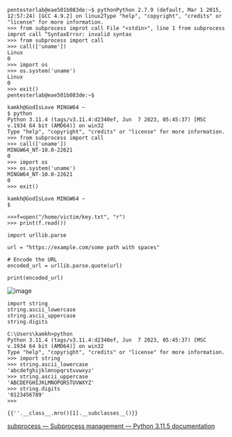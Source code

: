 ```
pentesterlab@eae501b083de:~$ pythonPython 2.7.9 (default, Mar 1 2015, 12:57:24) [GCC 4.9.2] on linux2Type "help", "copyright", "credits" or "license" for more information.
>>> from subprocess improt call File "<stdin>", line 1 from subprocess improt call ^SyntaxError: invalid syntax
>>> from subprocess import call
>>> call(['uname'])
Linux
0
>>> import os
>>> os.system('uname')
Linux
0
>>> exit()
pentesterlab@eae501b083de:~$
```

```
kamkh@GodIsLove MINGW64 ~
$ python
Python 3.11.4 (tags/v3.11.4:d2340ef, Jun  7 2023, 05:45:37) [MSC v.1934 64 bit (AMD64)] on win32
Type "help", "copyright", "credits" or "license" for more information.
>>> from subprocess import call
>>> call(['uname'])
MINGW64_NT-10.0-22621
0
>>> import os
>>> os.system('uname')
MINGW64_NT-10.0-22621
0
>>> exit()

kamkh@GodIsLove MINGW64 ~
$
```

```
>>>f=open("/home/victim/key.txt", "r")
>>> print(f.read())
```

```
import urllib.parse

url = "https://example.com/some path with spaces"

# Encode the URL
encoded_url = urllib.parse.quote(url)

print(encoded_url)
```

![image](https://github.com/r1skkam/OffSec-PEN-200-OSCP-Preparation/assets/58542375/335922b9-692c-406c-a8d4-cc1fa9c24161)


```
import string
string.ascii_lowercase
string.ascii_uppercase
string.digits
```

```
C:\Users\kamkh>python
Python 3.11.4 (tags/v3.11.4:d2340ef, Jun  7 2023, 05:45:37) [MSC v.1934 64 bit (AMD64)] on win32
Type "help", "copyright", "credits" or "license" for more information.
>>> import string
>>> string.ascii_lowercase
'abcdefghijklmnopqrstuvwxyz'
>>> string.ascii_uppercase
'ABCDEFGHIJKLMNOPQRSTUVWXYZ'
>>> string.digits
'0123456789'
>>>
```

```
{{''.__class__.mro()[1].__subclasses__()}}
```

[subprocess — Subprocess management &#8212; Python 3.11.5 documentation](https://docs.python.org/3/library/subprocess.html) 




